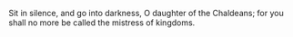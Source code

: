 Sit in silence, and go into darkness, O daughter of the Chaldeans; for you shall no more be called the mistress of kingdoms.
